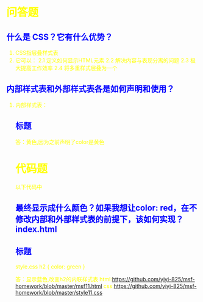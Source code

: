 # 问答题

## 什么是 CSS？它有什么优势？
1. CSS指层叠样式表
2. 它可以：
   2.1 定义如何显示HTML元素
   2.2 解决内容与表现分离的问题
   2.3 极大提高工作效率
   2.4 将多重样式层叠为一个
   
## 内部样式表和外部样式表各是如何声明和使用？
1. 内部样式表：
   <head>
   <style type="text/css">
   h2 {color:blue;}
   </head>
   <body>
   <h2 style="color: yellow">内部样式</h2>
   <h2>内部样式</h2>
   </body>
2. 外部样式表：
   <head>
   <link rel="stylesheet" type="text/css" href="style.css">
   </head>
   <body>
   <h2>外部样式</h2>
   <body>


## 多层样式层叠是什么意思？
样式表允许以多种方式规定样式信息。样式可以规定在端个的HTML元素中，在HTML页的投缘苏中，或者在一个外部的css文件中，甚至可以在同一个HTML文档内部引用多个外部样式表。

## 什么是优先级？样式表的优先级排序是什么？

1. 优先级是当运行时有不同的定义的时候，选择优先级高的哪一项的定义运行


2. 选择器优先级：
通常我们可以将CSS的优先级由高到低分为六组：

　　1、无条件优先的属性只需要在属性后面使用 !important 。它会覆盖页面内任何位置定义的元素样式。IE 6不支持这个属性；
　　2、第二高位的优先属性是在html中给元素标签加style。由于该方法会造成CSS的难以管理，所以不推荐使用。
　　3、第三级优先的属性是由一个或多个id选择器来定义的。例如 #id{margin:0;} 会覆盖 .classname{margin:3px;}。
　　4、第四级的属性由一个或多个 类选择器、属性选择器、伪类选择器定义。如 .classname{margin:3px;} 会覆盖 div{margin:6px;}
　　5、第五级由一个或多个 类型选择器定义。如 div{margin:6px;}  覆盖  *{margin:10px;} 。
　　最低一级的选择器是为一个通配选择器，用*{margin:10px;}这样的类型来定义。

　　另外，可以用一句极为简单的话来描述CSS优先级问题：当一个CSS选择器拥有更多的高级别属性时，它的优先级就会比较高。如 #i100
　　*.c20 *.c10{} 的优先级就会高于 #i100 *.c10 div p span em{}
　　，这是由于前者拥有一个第三级和两个第四级的选择器而后者第三级和第四级的选择器各为一个，当然前者优先级会比较高。

3. 相同级别的优先级：
当比较多个相同级别的CSS选择器优先级时，它们定义的位置将决定一切。下面从位置上将CSS优先级由高到低分为六级：

　　1、位于<head/>标签里的<style/>中所定义的CSS拥有最高级的优先权。
　　2、第二级的优先属性由位于 <style/>标签中的 @import 引入样式表所定义。
　　3、第三级的优先属性由<link/>标签所引入的样式表定义。
　　4、第四级的优先属性由<link/>标签所引入的样式表内的 @import 导入样式表定义。
　　5、第五级优先的样式由用户设定。
　　最低级的优先权由浏览器默认。

## 请解释 CSS 如下概念
1. 选择器：选择需要应用样式的元素对象
   

2. 属性：CSS1,CSS2,CSS3规定了许多属性，通过设置属性的值达到控制选择器的样式的目的


3. 值：指属性接受的设置值/关键字，一个属性的值要么是关键字，要么是一个关键字表。如果一个属性可以取多个关键字，则多个关键字大多以空格隔开


4. 声明：属性和值之间用半角冒号：隔开，形成一条声明


5. 声明块：多个特性间用：隔开，前后用{}括起来形成一个声明块


## CSS 中回车符(\n)会影响 CSS 的解析吗？请测试在不同位置下的回车符对解析的影响，然后谈谈你的理解
会，回车符会变成空格，title，或者p标签都会变成空格，即使很多回车都会变成一个空格


## CSS 代码中如何使用注释？
1. 多行注释： /*safdfsdgs
  dsfsdfhsjhdsjgs*/
2. 单行注释： /*fyfyf*/


## 浏览器前缀是什么？我们为什么需要浏览器前缀？
1. 前缀是写在一些不被浏览器支持的属性前面的东西，可以让这些属性被浏览器支持
2. 因为 一些新式的CSS样式并不是所有的浏览器都支持，一些浏览器率先支持了，或者不是所有浏览器的支持情况都一样，我们需要前缀写法
3. FireFox：-moz-
   Safari/Chrome:-webkit-
   Opera:-o-
   IE:-ms-


## 对浏览器前缀的处理有哪些方案？其中较好处理方案是哪个？
1. 每次写完
2. 根据需求去CANIUSE查是否需要写完
3. 用CSS预处理器（最好的）



## CSS 缩写是什么？哪些属性支持缩写？
1. 使用CSS缩写可以减少CSS文件的大小，并使其更易读
2. 颜色缩写：16进制的色彩值，如果每两位的值相同可以进行缩写
3. 盒尺寸缩写
4. 边框缩写
5. 背景缩写
6. 文字缩写


## 什么是 CSS 中的继承？哪些属性可以继承？如果不希望子元素继承父元素的某个属性该怎么办？
1. 继承：某些样式不仅能应用到指定的元素，还会应用到它的后代元素
2. 文本相关：font-family,font-size,font-style,font-variant,font-weight,font,letter-spacing,line-height,text-aligin,text-indent,texttransform,word-spacing
3. 列表相关：list-style-image,list-style-positin,list-style-type,list-style
4. color属性
5. 创建一个针对p的特殊的原则


## 以下代码<h2>最终显示成什么颜色？为什么？
<!DOCTYPE html>
<html>

<head>
<style type="text/css">
  body{
    color: yellow;
  }
</style>
</head>

<body>
<h2>标题</h2>
</body>

</html>

答：黄色,因为之前声明了color是黄色



# 代码题
以下代码中<h2>最终显示成什么颜色？如果我想让color: red，在不修改内部和外部样式表的前提下，该如何实现？
index.html
<!DOCTYPE html>
<html>

<head>
 <link rel="stylesheet" type="text/css" href="style.css">
 <style type="text/css">
   body{
     color: yellow;
   }
   h2 {
     color: blue;
   }
 </style>
</head>

<body>
 <h2>标题</h2>
</body>

</html>
style.css
h2 {
 color: green
}

答：显示蓝色,改变h2的内联样式表
html:https://github.com/yiyi-825/msf-homework/blob/master/msf11.html
css:https://github.com/yiyi-825/msf-homework/blob/master/style11.css